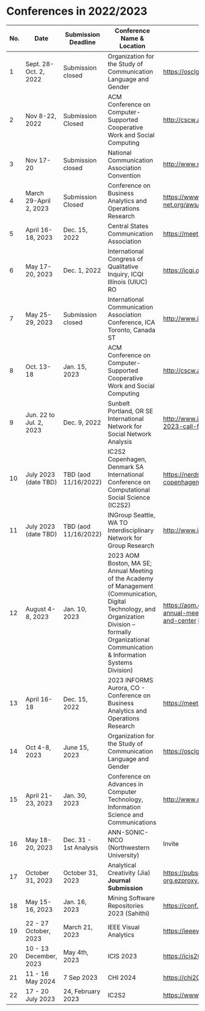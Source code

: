 # Conferences in 2022/2023

| No.  |  Date | Submission Deadline  | Conference Name & Location  | Link |
|---|---|---|---|---|
| 1  | Sept. 28-Oct. 2, 2022   | Submission closed  |Organization for the Study of Communication Language and Gender  | https://osclg.org/   |
| 2  | Nov 8-22, 2022   | Submission Closed   | ACM Conference on Computer-Supported Cooperative Work and Social Computing  | http://cscw.acm.org/  |
| 3  | Nov 17-20  | Submission closed  | National Communication Association Convention  | http://www.natcom.org/convention/  |
| 4  | March 29-April 2, 2023  | Submission Closed  | Conference on Business Analytics and Operations Research  | https://www.csca-net.org/aws/CSCA/pt/sp/convention_overview  |
| 5  | April 16-18, 2023 | Dec. 15, 2022 | Central States Communication Association  | https://meetings.informs.org/wordpress/analytics2023/  |
| 6  | May 17-20, 2023  | Dec. 1, 2022  | International Congress of Qualitative Inquiry, ICQI Illinois (UIUC) RO  | https://icqi.org/  |
| 7  | May 25-29, 2023  | Submission closed  | International Communication Association Conference, ICA Toronto, Canada ST  |  http://www.icahdq.org/# |
| 8  | Oct. 13-18   | Jan. 15, 2023   | ACM Conference on Computer-Supported Cooperative Work and Social Computing  | http://cscw.acm.org/  |
| 9  | Jun. 22 to Jul. 2, 2023  | Dec. 9, 2022  | Sunbelt Portland, OR SE International Network for Social Network Analysis  | http://www.insna.org/; https://www.insna.org/sunbelt-2023-call-for-workshops|
| 10 | July 2023 (date TBD)  | TBD (aod 11/16/2022)  | IC2S2 Copenhagen, Denmark SA International Conference on Computational Social Science (IC2S2)  | https://nerds.itu.dk/2022/07/22/ic2s2-2023-in-copenhagen/ https://iscss.org/ic2s2/  |
| 11 | July 2023 (date TBD)  | TBD (aod 11/16/2022)  |  INGroup Seattle, WA TO Interdisciplinary Network for Group Research  | http://www.ingroup.net/conference.html  |
| 12 | August 4-8, 2023  | Jan. 10, 2023  | 2023 AOM Boston, MA SE; Annual Meeting of the Academy of Management (Communication, Digital Technology, and Organization Division – formally Organizational Communication & Information Systems Division)  | https://aom.org/events/annual-meeting/future-annual-meetings/2023-putting-the-worker-front-and-center http://ocis.aom.org/   |
| 13 | April 16-18  | Dec. 15, 2022  | 2023 INFORMS Aurora, CO - Conference on Business Analytics and Operations Research  | https://meetings.informs.org/wordpress/analytics2023/  |
| 14 | Oct 4-8, 2023   | June 15, 2023  |Organization for the Study of Communication Language and Gender  | https://osclg.org/   |
| 15 | April 21-23, 2023  | Jan. 30, 2023  | Conference on Advances in Computer Technology, Information Science and Communications   | http://www.ctisc2023.net/  |
| 16 | May 18-20, 2023  | Dec. 31 - 1st Analysis  | ANN-SONIC-NICO (Northwestern University) | Invite  |
| 17 |  October 31, 2023 | October 31, 2023  | Analytical Creativity (Jia) **Journal Submission** |  https://pubsonline-informs-org.ezproxy.lib.purdue.edu/page/isre/calls-for-papers |
| 18 | May 15-16, 2023  | Jan. 16, 2023  | Mining Software Repositories 2023 (Sahithi)  | https://conf.researchr.org/home/msr-2023  |
| 19 | 22 - 27 October, 2023  | March 21, 2023  | IEEE Visual Analytics  | https://ieeevis.org/year/2023/welcome  |
| 20 | 10 - 13 December, 2023  | May 4th, 2023   |  ICIS 2023 | https://icis2023.aisconferences.org/  |
| 21 | 11 - 16 May 2024  | 7 Sep 2023  | CHI 2024 | https://chi2024.acm.org/  |
| 22 | 17 - 20 July 2023 | 24, February 2023 | IC2S2  | https://www.ic2s2.org/ | 


